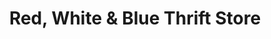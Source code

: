 ---
title: "Red, White & Blue Thrift Store"
url: /pittsburgh/red-white-und-blue-thrift-store/
shop: Kleidung
---